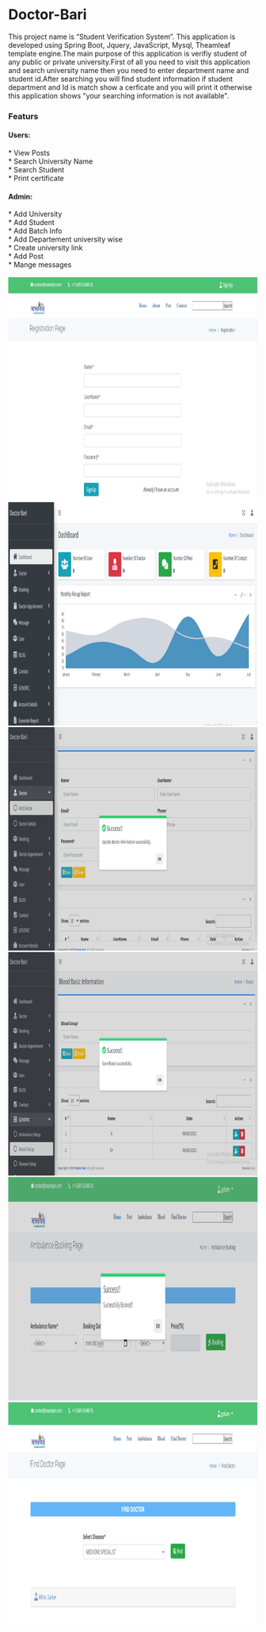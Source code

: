 # Doctor-Bari
This project name is “Student Verification System”. This application is developed using Spring Boot, Jquery, JavaScript, Mysql, Theamleaf template engine.The main purpose of this application is verifiy student of any public or private university.First of all you need to visit this application and search university name then you need to enter department name and student id.After searching you will find student information if student department and Id is match show a cerficate and you will print it otherwise this application shows "your searching information is not available".
</br>
<h3>Featurs</h3>
<h4>Users:</h4>
* View Posts<br> 
* Search University Name<br>
* Search Student<br>
* Print certificate 
<h4>Admin:</h4>
* Add University</span> <br>
* Add Student</span> <br>
* Add Batch Info</span> <br>
* Add Departement university wise</span> <br>
* Create university link</span> <br>
* Add Post</span> <br>
* Mange messages</span> <br>
<br>
<img src="DoctorBari/img/01.PNG" width=1200 height=450>
</br>
<img src="DoctorBari/img/02.PNG" width=1200 height=450>
</br>
<img src="DoctorBari/img/03.PNG" width=1200 height=450>
</br>
<img src="DoctorBari/img/04.PNG" width=1200 height=450>
</br>
<img src="DoctorBari/img/05.PNG" width=1200 height=450>
</br>
<img src="DoctorBari/img/06.PNG" width=1200 height=450>
</br>

